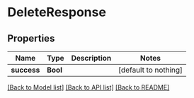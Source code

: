 # DeleteResponse


## Properties
Name | Type | Description | Notes
------------ | ------------- | ------------- | -------------
**success** | **Bool** |  | [default to nothing]


[[Back to Model list]](../README.md#models) [[Back to API list]](../README.md#api-endpoints) [[Back to README]](../README.md)


